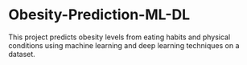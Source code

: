 # Obesity-Prediction-ML-DL
This project predicts obesity levels from eating habits and physical conditions using machine learning and deep learning techniques on a dataset.

